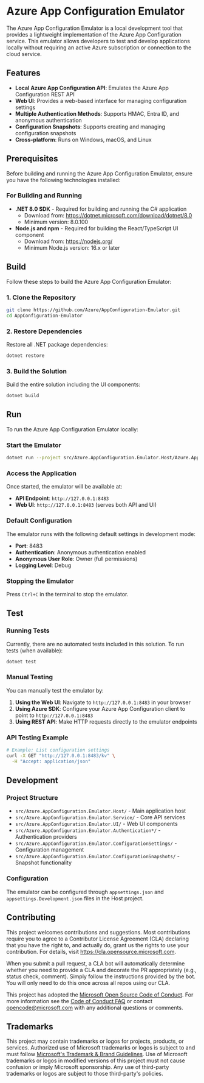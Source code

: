 # Azure App Configuration Emulator

The Azure App Configuration Emulator is a local development tool that provides a lightweight implementation of the Azure App Configuration service. This emulator allows developers to test and develop applications locally without requiring an active Azure subscription or connection to the cloud service.

## Features

- **Local Azure App Configuration API**: Emulates the Azure App Configuration REST API
- **Web UI**: Provides a web-based interface for managing configuration settings
- **Multiple Authentication Methods**: Supports HMAC, Entra ID, and anonymous authentication
- **Configuration Snapshots**: Supports creating and managing configuration snapshots
- **Cross-platform**: Runs on Windows, macOS, and Linux

## Prerequisites

Before building and running the Azure App Configuration Emulator, ensure you have the following technologies installed:

### For Building and Running
- **.NET 8.0 SDK** - Required for building and running the C# application
  - Download from: https://dotnet.microsoft.com/download/dotnet/8.0
  - Minimum version: 8.0.100
- **Node.js and npm** - Required for building the React/TypeScript UI component
  - Download from: https://nodejs.org/
  - Minimum Node.js version: 16.x or later

## Build

Follow these steps to build the Azure App Configuration Emulator:

### 1. Clone the Repository
```bash
git clone https://github.com/Azure/AppConfiguration-Emulator.git
cd AppConfiguration-Emulator
```

### 2. Restore Dependencies
Restore all .NET package dependencies:
```bash
dotnet restore
```

### 3. Build the Solution
Build the entire solution including the UI components:
```bash
dotnet build
```

## Run

To run the Azure App Configuration Emulator locally:

### Start the Emulator
```bash
dotnet run --project src/Azure.AppConfiguration.Emulator.Host/Azure.AppConfiguration.Emulator.Host.csproj
```

### Access the Application
Once started, the emulator will be available at:
- **API Endpoint**: `http://127.0.0.1:8483`
- **Web UI**: `http://127.0.0.1:8483` (serves both API and UI)

### Default Configuration
The emulator runs with the following default settings in development mode:
- **Port**: 8483
- **Authentication**: Anonymous authentication enabled
- **Anonymous User Role**: Owner (full permissions)
- **Logging Level**: Debug

### Stopping the Emulator
Press `Ctrl+C` in the terminal to stop the emulator.

## Test

### Running Tests
Currently, there are no automated tests included in this solution. To run tests (when available):
```bash
dotnet test
```

### Manual Testing
You can manually test the emulator by:

1. **Using the Web UI**: Navigate to `http://127.0.0.1:8483` in your browser
2. **Using Azure SDK**: Configure your Azure App Configuration client to point to `http://127.0.0.1:8483`
3. **Using REST API**: Make HTTP requests directly to the emulator endpoints

### API Testing Example
```bash
# Example: List configuration settings
curl -X GET "http://127.0.0.1:8483/kv" \
  -H "Accept: application/json"
```

## Development

### Project Structure
- `src/Azure.AppConfiguration.Emulator.Host/` - Main application host
- `src/Azure.AppConfiguration.Emulator.Service/` - Core API services
- `src/Azure.AppConfiguration.Emulator.UI/` - Web UI components
- `src/Azure.AppConfiguration.Emulator.Authentication*/` - Authentication providers
- `src/Azure.AppConfiguration.Emulator.ConfigurationSettings/` - Configuration management
- `src/Azure.AppConfiguration.Emulator.ConfigurationSnapshots/` - Snapshot functionality

### Configuration
The emulator can be configured through `appsettings.json` and `appsettings.Development.json` files in the Host project.

## Contributing

This project welcomes contributions and suggestions.  Most contributions require you to agree to a
Contributor License Agreement (CLA) declaring that you have the right to, and actually do, grant us
the rights to use your contribution. For details, visit https://cla.opensource.microsoft.com.

When you submit a pull request, a CLA bot will automatically determine whether you need to provide
a CLA and decorate the PR appropriately (e.g., status check, comment). Simply follow the instructions
provided by the bot. You will only need to do this once across all repos using our CLA.

This project has adopted the [Microsoft Open Source Code of Conduct](https://opensource.microsoft.com/codeofconduct/).
For more information see the [Code of Conduct FAQ](https://opensource.microsoft.com/codeofconduct/faq/) or
contact [opencode@microsoft.com](mailto:opencode@microsoft.com) with any additional questions or comments.

## Trademarks

This project may contain trademarks or logos for projects, products, or services. Authorized use of Microsoft 
trademarks or logos is subject to and must follow 
[Microsoft's Trademark & Brand Guidelines](https://www.microsoft.com/en-us/legal/intellectualproperty/trademarks/usage/general).
Use of Microsoft trademarks or logos in modified versions of this project must not cause confusion or imply Microsoft sponsorship.
Any use of third-party trademarks or logos are subject to those third-party's policies.
